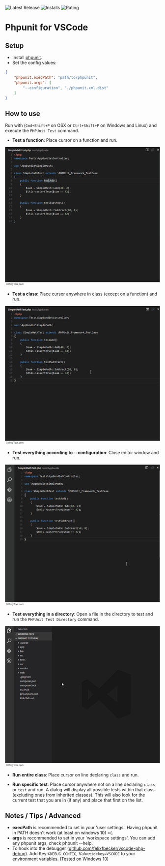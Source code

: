 ![Latest Release](https://vsmarketplacebadge.apphb.com/version/emallin.phpunit.svg) ![Installs](https://vsmarketplacebadge.apphb.com/installs-short/emallin.phpunit.svg) ![Rating](https://vsmarketplacebadge.apphb.com/rating-short/emallin.phpunit.svg)
# Phpunit for VSCode
## Setup
* Install [phpunit](https://phpunit.de/).
* Set the config values:
```JSON
{
    "phpunit.execPath": "path/to/phpunit",
    "phpunit.args": [
        "--configuration", "./phpunit.xml.dist"
    ]
}
```

## How to use
Run with (`Cmd+Shift+P` on OSX or `Ctrl+Shift+P` on Windows and Linux) and execute the `PHPUnit Test` command.
* **Test a function**: Place cursor on a function and run.

![vscode-phpunit-test-function](images/vscode-phpunit-test-function.gif)

* **Test a class**: Place cursor anywhere in class (except on a function) and run.

![vscode-phpunit-test-class](images/vscode-phpunit-test-class.gif)

* **Test everything according to --configuration**: Close editor window and run.

![vscode-phpunit-test-all](images/vscode-phpunit-test-all.gif)

* **Test everything in a directory**: Open a file in the directory to test and run the `PHPUnit Test Directory` command.

![vscode-phpunit-test-directory](images/vscode-phpunit-test-directory.gif)

* **Run entire class**: Place cursor on line declaring `class` and run.

* **Run specific test**: Place cursor anywhere not on a line declaring `class` or `test` and run.  A dialog will display all possible tests within that class (excluding ones from inherited classes).  This will also look for the current test that you are in (if any) and place that first on the list.

## Notes / Tips / Advanced
* **execPath** is recommended to set in your 'user settings'. Having phpunit in PATH doesn't work (at least on windows 10) =(.
* **args** is recommended to set in your 'workspace settings'. You can add any phpunit args, check phpunit --help.
* To hook into the debugger ([github.com/felixfbecker/vscode-php-debug](https://github.com/felixfbecker/vscode-php-debug)). Add Key:`XDEBUG_CONFIG`, Value:`idekey=VSCODE` to your environment variables. (Tested on Windows 10)